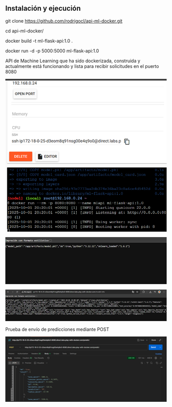 ## Instalación y ejecución


git clone https://github.com/rodrigocl/api-ml-docker.git 

cd api-ml-docker/

docker build -t ml-flask-api:1.0 . 

docker run -d -p 5000:5000 ml-flask-api:1.0

API de Machine Learning que ha sido dockerizada, construida y actualmente está funcionando y lista para recibir solicitudes en el puerto 8080

![API de Machine Learning que ha sido dockerizada, construida y actualmente está funcionando y lista para recibir solicitudes en el puerto 8080](/imagenes/imagen1.png)

![Texto alternativo](/imagenes/imagen2.png)


![Texto alternativo](/imagenes/imagen3.png)

Prueba de envío de predicciones mediante POST

![Prueba de envío de predicciones mediante POST](/imagenes/imagen4.png)
